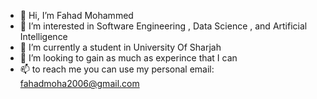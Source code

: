 - 👋 Hi, I’m Fahad Mohammed
- 👀 I’m interested in Software Engineering , Data Science , and Artificial Intelligence
- 🌱 I’m currently a student in University Of Sharjah 
- 💞️ I’m looking to gain as much as experince that I can
- 📫 to reach me you can use my personal email: fahadmoha2006@gmail.com

<!---
o58s/o58s is a ✨ special ✨ repository because its `README.md` (this file) appears on your GitHub profile.
You can click the Preview link to take a look at your changes.
--->
